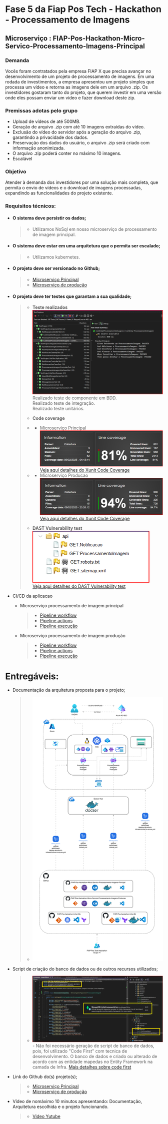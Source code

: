 ﻿# Fase 5 da Fiap Pos Tech - Hackathon - Processamento de Imagens
## Microserviço : FIAP-Pos-Hackathon-Micro-Servico-Processamento-Imagens-Principal

### Demanda
Vocês foram contratados pela empresa FIAP X que precisa avançar no desenvolvimento de um projeto de processamento de imagens. Em uma rodada de investimentos, a empresa apresentou um
projeto simples que processa um vídeo e retorna as imagens dele em um arquivo .zip.
Os investidores gostaram tanto do projeto, que querem investir em uma versão onde eles possam enviar um vídeo e fazer download deste zip.

### Premissas adotas pelo grupo

* Upload de vídeos de até 500MB.
* Geração de arquivo .zip com até 10 imagens extraídas do vídeo.
* Exclusão do vídeo do servidor após a geração do arquivo .zip, garantindo a privacidade dos dados.
* Preservação dos dados do usuário, o arquivo .zip será criado com informação anonimizada.
* O arquivo .zip poderá conter no máximo 10 imagens.
* Escalável

### Objetivo

Atender à demanda dos investidores por uma solução mais completa, que permita o envio de vídeos e o download de imagens processadas, expandindo as funcionalidades do projeto existente.

### Requisitos técnicos:
 - #### O sistema deve persistir os dados;
    > * Utilizamos NoSql em nosso microserviço de processamento de imagem principal.
>
 - #### O sistema deve estar em uma arquitetura que o permita ser escalado;
     > * Utilizamos kubernetes.
>
 - #### O projeto deve ser versionado no Github;
     > *  [Microserviço Principal](https://github.com/fdelima/FIAP-Pos-Hackathon-Micro-Servico-Processamento-Imagens-Principal)
    > *  [Microserviço de produção](https://github.com/fdelima/FIAP-Pos-Hackathon-Micro-Servico-Processamento-Imagens-Producao)
>
 - #### O projeto deve ter testes que garantam a sua qualidade;
    > * **Teste realizados**
    ![Teste realizados](/Documentacao/principal-tests.png)     
    > Realizado teste de componente em BDD.  
    > Realizado teste de integração.  
    > Realizado teste unitários.  
    >    
    > * **Code coverage**
    > * - Microserviço Principal
    ![Microserviço Principal code coverage 81%](/Documentacao/code-coverage-principal.png)  
    [Veja aqui detalhes do Xunit Code Coverage](https://html-preview.github.io/?url=https://github.com/fdelima/FIAP-Pos-Hackathon-Micro-Servico-Processamento-Imagens-Principal/blob/develop/TestProject/CodeCoverage/Report/index.html)
    > * - Microserviço Producao
    ![Microserviço Produção code coverage 94%](/Documentacao/code-coverage-producao.png)  
    [Veja aqui detalhes do Xunit Code Coverage](https://html-preview.github.io/?url=https://github.com/fdelima/FIAP-Pos-Hackathon-Micro-Servico-Processamento-Imagens-Producao/blob/develop/TestProject/CodeCoverage/Report/index.htm)    
    >    
    > * **DAST Vulnerability test**
    ![DAST Vulnerability test](/Documentacao/ZAP-DAST-Principal.png)  
    > [Veja aqui detalhes do DAST Vulnerability test](https://html-preview.github.io/?url=https://github.com/fdelima/FIAP-Pos-Hackathon-Micro-Servico-Processamento-Imagens-Principal/blob/develop/TestProject/ZAP-DAST/FIAP-Pos-Hackathon-Micro-Servico-Processamento-Imagens-Principal-2025-02-09-ZAP-Report-.html)
 >
 - CI/CD da aplicacao
    - Microserviço processamento de imagem principal
        > * [Pipeline workflow](https://github.com/fdelima/FIAP-Pos-Hackathon-Micro-Servico-Processamento-Imagens-Principal/actions/runs/13229399793/workflow)
        > * [Pipeline actions](https://github.com/fdelima/FIAP-Pos-Hackathon-Micro-Servico-Processamento-Imagens-Principal/actions)
        > * [Pipeline execução](https://github.com/fdelima/FIAP-Pos-Hackathon-Micro-Servico-Processamento-Imagens-Principal/actions/runs/13229399793/job/36924433052)
    
    - Microserviço processamento de imagem produção    
        > * [Pipeline workflow](https://github.com/fdelima/FIAP-Pos-Hackathon-Micro-Servico-Processamento-Imagens-Producao/actions/runs/13215807809/workflow)
        > * [Pipeline actions](https://github.com/fdelima/FIAP-Pos-Hackathon-Micro-Servico-Processamento-Imagens-Producao/actions)
        > * [Pipeline execução](https://github.com/fdelima/FIAP-Pos-Hackathon-Micro-Servico-Processamento-Imagens-Producao/actions/runs/13232879274/job/36932786224)
# Entregáveis:
 - Documentação da arquitetura proposta para o projeto;
   > *  ![Arquitetura proposta](/Documentacao/FIAP-Pos-Tech-Hackathon-Arquitetura.drawio.svg)
>
 - Script de criação do banco de dados ou de outros recursos utilizados;
    > *  ![Code First](/Documentacao/Banco_de_Dados_Code_First_Ef.png)
        - Não foi necessário geração de script de banco de dados, pois, foi utilizado "Code First" com tecnica de desenvolvimento. O banco de dados e criado ou alterado de acordo com as entidade mapedas no Entity Framework na camada de Infra. [Mais detalhes sobre code first](https://learn.microsoft.com/pt-br/ef/ef6/modeling/code-first/workflows/new-database)
 >
 - Link do Github do(s) projeto(s);
    > *  [Microserviço Principal](https://github.com/fdelima/FIAP-Pos-Hackathon-Micro-Servico-Processamento-Imagens-Principal)
    > *  [Microserviço de produção](https://github.com/fdelima/FIAP-Pos-Hackathon-Micro-Servico-Processamento-Imagens-Producao)
>
 - Vídeo de nomáximo 10 minutos apresentando: Documentação, Arquitetura escolhida e o projeto funcionando.
    > *  [Video Yutube]()